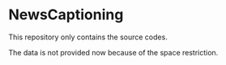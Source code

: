 # NewsCaptioning
This repository only contains the source codes.

The data is not provided now because of the space restriction.
